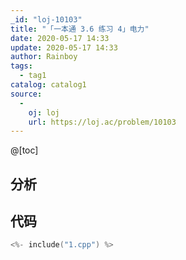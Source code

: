 ```yaml
---
_id: "loj-10103"
title: "「一本通 3.6 练习 4」电力"
date: 2020-05-17 14:33
update: 2020-05-17 14:33
author: Rainboy
tags:
  - tag1
catalog: catalog1
source: 
  - 
    oj: loj
    url: https://loj.ac/problem/10103
---
```



@[toc]
## 分析



## 代码

```c
<%- include("1.cpp") %>
```
